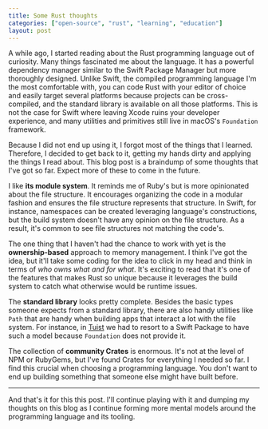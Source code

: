 ```yaml
---
title: Some Rust thoughts
categories: ["open-source", "rust", "learning", "education"]
layout: post
---
```


A while ago, 
I started reading about the Rust programming language out of curiosity.
Many things fascinated me about the language.
It has a powerful dependency manager similar to the Swift Package Manager but more thoroughly designed.
Unlike Swift,
the compiled programming language I'm the most comfortable with,
you can code Rust with your editor of choice and easily target several platforms because projects can be cross-compiled, 
and the standard library is available on all those platforms.
This is not the case for Swift where leaving Xcode ruins your developer experience,
and many utilities and primitives still live in macOS's `Foundation` framework.

Because I did not end up using it, 
I forgot most of the things that I learned.
Therefore, I decided to get back to it, getting my hands dirty and applying the things I read about.
This blog post is a braindump of some thoughts that I've got so far.
Expect more of these to come in the future.

I like **its module system**.
It reminds me of Ruby's but is more opinionated about the file structure.
It encourages organizing the code in a modular fashion and ensures the file structure represents that structure.
In Swift, 
for instance,
namespaces can be created leveraging language's constructions,
but the build system doesn't have any opinion on the file structure.
As a result, 
it's common to see file structures not matching the code's.

The one thing that I haven't had the chance to work with yet is the **ownership-based** approach to memory management.
I think I've got the idea,
but it'll take some coding for the idea to click in my head and think in terms of *who owns what and for what*.
It's exciting to read that it's one of the features that makes Rust so unique because it leverages the build system to catch what otherwise would be runtime issues.

The **standard library** looks pretty complete.
Besides the basic types someone expects from a standard library,
there are also handy utilities like `Path` that are handy when building apps that interact a lot with the file system.
For instance, in [Tuist](https://tuist.io) we had to resort to a Swift Package to have such a model because `Foundation` does not provide it.

The collection of **community Crates** is enormous.
It's not at the level of NPM or RubyGems,
but I've found Crates for everything I needed so far.
I find this crucial when choosing a programming language.
You don't want to end up building something that someone else might have built before.

---

And that's it for this this post.
I'll continue playing with it and dumping my thoughts on this blog as I continue forming more mental models around the programming language and its tooling.